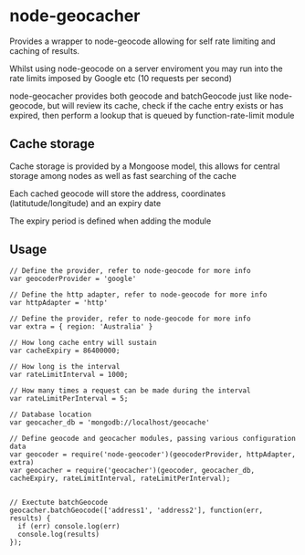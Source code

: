 # node-geocacher

Provides a wrapper to node-geocode allowing for self rate limiting and caching of results.

Whilst using node-geocode on a server enviroment you may run into the rate limits imposed by Google etc (10 requests per second)

node-geocacher provides both geocode and batchGeocode just like node-geocode, but will review its cache, check if the cache entry exists or has expired, then perform a lookup that is queued by function-rate-limit module

## Cache storage

Cache storage is provided by a Mongoose model, this allows for central storage among nodes as well as fast searching of the cache

Each cached geocode will store the address, coordinates (latitutude/longitude) and an expiry date

The expiry period is defined when adding the module

## Usage
  
    // Define the provider, refer to node-geocode for more info
    var geocoderProvider = 'google' 
    
    // Define the http adapter, refer to node-geocode for more info
    var httpAdapter = 'http'
    
    // Define the provider, refer to node-geocode for more info
    var extra = { region: 'Australia' } 
    
    // How long cache entry will sustain
    var cacheExpiry = 86400000; 
    
    // How long is the interval
    var rateLimitInterval = 1000; 
    
    // How many times a request can be made during the interval
    var rateLimitPerInterval = 5; 
    
    // Database location
    var geocacher_db = 'mongodb://localhost/geocache'
    
    // Define geocode and geocacher modules, passing various configuration data
    var geocoder = require('node-geocoder')(geocoderProvider, httpAdapter, extra)
    var geocacher = require('geocacher')(geocoder, geocacher_db, cacheExpiry, rateLimitInterval, rateLimitPerInterval);
    
    
    // Exectute batchGeocode
    geocacher.batchGeocode(['address1', 'address2'], function(err, results) {
      if (err) console.log(err)
      console.log(results)
    });
